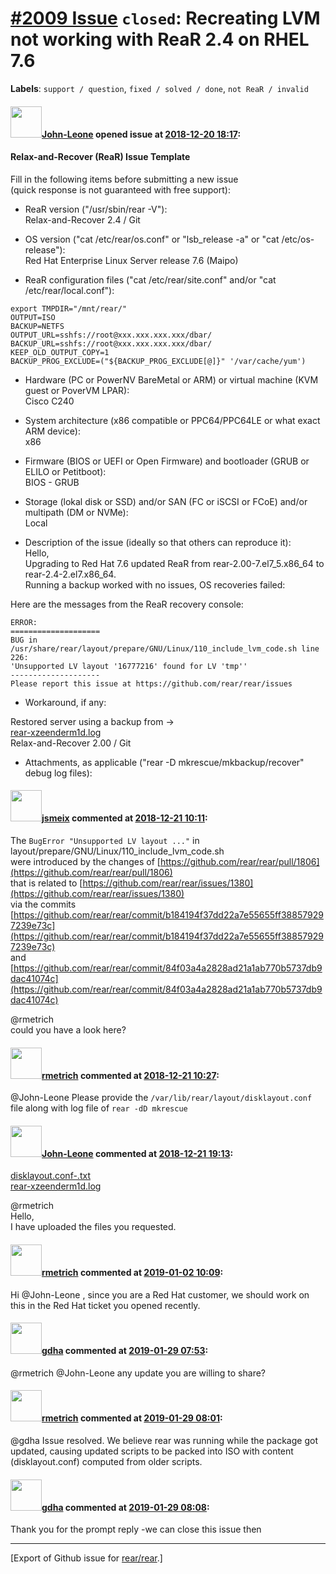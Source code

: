 [\#2009 Issue](https://github.com/rear/rear/issues/2009) `closed`: Recreating LVM not working with ReaR 2.4 on RHEL 7.6
=======================================================================================================================

**Labels**: `support / question`, `fixed / solved / done`,
`not ReaR / invalid`

#### <img src="https://avatars.githubusercontent.com/u/18706709?v=4" width="50">[John-Leone](https://github.com/John-Leone) opened issue at [2018-12-20 18:17](https://github.com/rear/rear/issues/2009):

#### Relax-and-Recover (ReaR) Issue Template

Fill in the following items before submitting a new issue  
(quick response is not guaranteed with free support):

-   ReaR version ("/usr/sbin/rear -V"):  
    Relax-and-Recover 2.4 / Git

-   OS version ("cat /etc/rear/os.conf" or "lsb\_release -a" or "cat
    /etc/os-release"):  
    Red Hat Enterprise Linux Server release 7.6 (Maipo)

-   ReaR configuration files ("cat /etc/rear/site.conf" and/or "cat
    /etc/rear/local.conf"):

<!-- -->

    export TMPDIR="/mnt/rear/"
    OUTPUT=ISO
    BACKUP=NETFS
    OUTPUT_URL=sshfs://root@xxx.xxx.xxx.xxx/dbar/
    BACKUP_URL=sshfs://root@xxx.xxx.xxx.xxx/dbar/
    KEEP_OLD_OUTPUT_COPY=1
    BACKUP_PROG_EXCLUDE=("${BACKUP_PROG_EXCLUDE[@]}" '/var/cache/yum')

-   Hardware (PC or PowerNV BareMetal or ARM) or virtual machine (KVM
    guest or PoverVM LPAR):  
    Cisco C240

-   System architecture (x86 compatible or PPC64/PPC64LE or what exact
    ARM device):  
    x86

-   Firmware (BIOS or UEFI or Open Firmware) and bootloader (GRUB or
    ELILO or Petitboot):  
    BIOS - GRUB

-   Storage (lokal disk or SSD) and/or SAN (FC or iSCSI or FCoE) and/or
    multipath (DM or NVMe):  
    Local

-   Description of the issue (ideally so that others can reproduce
    it):  
    Hello,  
    Upgrading to Red Hat 7.6 updated ReaR from
    rear-2.00-7.el7\_5.x86\_64 to rear-2.4-2.el7.x86\_64.  
    Running a backup worked with no issues, OS recoveries failed:

Here are the messages from the ReaR recovery console:

    ERROR:
    ====================
    BUG in /usr/share/rear/layout/prepare/GNU/Linux/110_include_lvm_code.sh line 226:
    'Unsupported LV layout '16777216' found for LV 'tmp''
    --------------------
    Please report this issue at https://github.com/rear/rear/issues

-   Workaround, if any:

Restored server using a backup from -&gt;  
[rear-xzeenderm1d.log](https://github.com/rear/rear/files/2700001/rear-xzeenderm1d.log)  
Relax-and-Recover 2.00 / Git

-   Attachments, as applicable ("rear -D mkrescue/mkbackup/recover"
    debug log files):

#### <img src="https://avatars.githubusercontent.com/u/1788608?u=925fc54e2ce01551392622446ece427f51e2f0ce&v=4" width="50">[jsmeix](https://github.com/jsmeix) commented at [2018-12-21 10:11](https://github.com/rear/rear/issues/2009#issuecomment-449344977):

The `BugError "Unsupported LV layout ..."` in  
layout/prepare/GNU/Linux/110\_include\_lvm\_code.sh  
were introduced by the changes of
[https://github.com/rear/rear/pull/1806](https://github.com/rear/rear/pull/1806)  
that is related to
[https://github.com/rear/rear/issues/1380](https://github.com/rear/rear/issues/1380)  
via the commits  
[https://github.com/rear/rear/commit/b184194f37dd22a7e55655ff388579297239e73c](https://github.com/rear/rear/commit/b184194f37dd22a7e55655ff388579297239e73c)  
and  
[https://github.com/rear/rear/commit/84f03a4a2828ad21a1ab770b5737db9dac41074c](https://github.com/rear/rear/commit/84f03a4a2828ad21a1ab770b5737db9dac41074c)

@rmetrich  
could you have a look here?

#### <img src="https://avatars.githubusercontent.com/u/1163635?u=36b5e32e1dd55f1ce77cad431a5683fce40a7934&v=4" width="50">[rmetrich](https://github.com/rmetrich) commented at [2018-12-21 10:27](https://github.com/rear/rear/issues/2009#issuecomment-449350701):

@John-Leone Please provide the `/var/lib/rear/layout/disklayout.conf`
file along with log file of `rear -dD mkrescue`

#### <img src="https://avatars.githubusercontent.com/u/18706709?v=4" width="50">[John-Leone](https://github.com/John-Leone) commented at [2018-12-21 19:13](https://github.com/rear/rear/issues/2009#issuecomment-449474344):

[disklayout.conf-.txt](https://github.com/rear/rear/files/2703936/disklayout.conf-.txt)  
[rear-xzeenderm1d.log](https://github.com/rear/rear/files/2703937/rear-xzeenderm1d.log)

@rmetrich  
Hello,  
I have uploaded the files you requested.

#### <img src="https://avatars.githubusercontent.com/u/1163635?u=36b5e32e1dd55f1ce77cad431a5683fce40a7934&v=4" width="50">[rmetrich](https://github.com/rmetrich) commented at [2019-01-02 10:09](https://github.com/rear/rear/issues/2009#issuecomment-450826102):

Hi @John-Leone , since you are a Red Hat customer, we should work on
this in the Red Hat ticket you opened recently.

#### <img src="https://avatars.githubusercontent.com/u/888633?u=cdaeb31efcc0048d3619651aa18dd4b76e636b21&v=4" width="50">[gdha](https://github.com/gdha) commented at [2019-01-29 07:53](https://github.com/rear/rear/issues/2009#issuecomment-458441072):

@rmetrich @John-Leone any update you are willing to share?

#### <img src="https://avatars.githubusercontent.com/u/1163635?u=36b5e32e1dd55f1ce77cad431a5683fce40a7934&v=4" width="50">[rmetrich](https://github.com/rmetrich) commented at [2019-01-29 08:01](https://github.com/rear/rear/issues/2009#issuecomment-458443132):

@gdha Issue resolved. We believe rear was running while the package got
updated, causing updated scripts to be packed into ISO with content
(disklayout.conf) computed from older scripts.

#### <img src="https://avatars.githubusercontent.com/u/888633?u=cdaeb31efcc0048d3619651aa18dd4b76e636b21&v=4" width="50">[gdha](https://github.com/gdha) commented at [2019-01-29 08:08](https://github.com/rear/rear/issues/2009#issuecomment-458445006):

Thank you for the prompt reply -we can close this issue then

------------------------------------------------------------------------

\[Export of Github issue for
[rear/rear](https://github.com/rear/rear).\]
